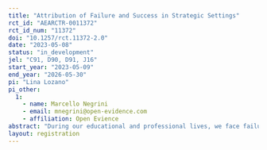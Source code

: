 ```yaml
---
title: "Attribution of Failure and Success in Strategic Settings"
rct_id: "AEARCTR-0011372"
rct_id_num: "11372"
doi: "10.1257/rct.11372-2.0"
date: "2023-05-08"
status: "in_development"
jel: "C91, D90, D91, J16"
start_year: "2023-05-09"
end_year: "2026-05-30"
pi: "Lina Lozano"
pi_other:
  1:
    - name: Marcello Negrini
    - email: mnegrini@open-evidence.com
    - affiliation: Open Evience
abstract: "During our educational and professional lives, we face failures and successes that we need to justify to ourselves and others. In most cases, failure and success are the results of an unknown combination of both internal factors (i.e., own ability and exerted effort) and external factors that are outside one own’s control (i.e., others or luck). The evidence suggests that when people attribute the causes of failure and success they often exhibit a “self-attribution bias” -attribute success to their own merit and failure to external sources- to maintain self-esteem. In this project, we study an additional reason for the self-attribution bias, a strategic one. We use an online experiment to test how individuals attribute noisy feedback when the source of the final outcome can be due to their own ability, someone else ability, or the computer's fault. In addition, following recent evidence on gender differences in attribution biases, we also test whether men and women use different failure and success justifications and study the consequences of it in a hiring context. Understanding the nature and economic consequences of gender differences in attribution of failures/successes is crucial, as it could be one of the causes of the observed gender gaps in the labor market such as the under-representation of women in top-level positions. Furthermore, following the recent literature on algorithm aversion, we also test whether people use different justifications when the source of the failure or success is due to another person versus when it is due to the computer, and study the perception of such justifications in a hiring context."
layout: registration
---
```



